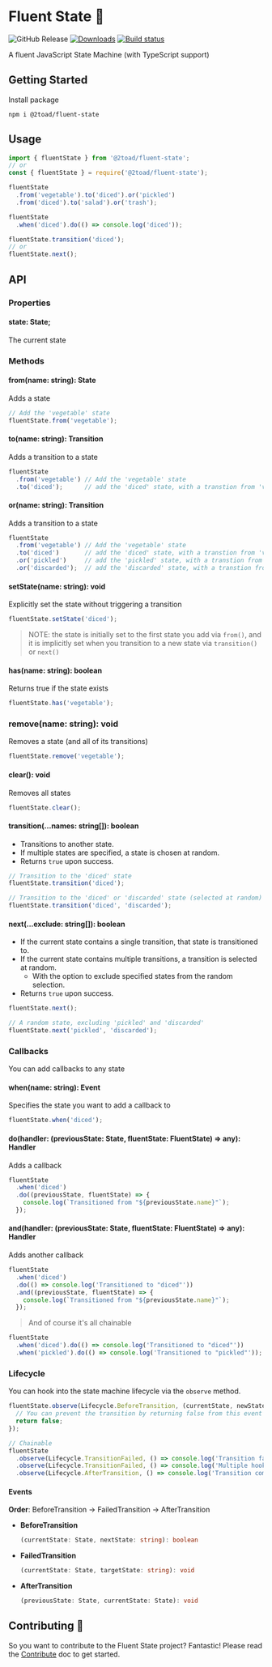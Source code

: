 # Fluent State 🔄

![GitHub Release](https://img.shields.io/github/v/release/2Toad/fluent-state)
[![Downloads](https://img.shields.io/npm/dm/@2toad/fluent-state.svg)](https://www.npmjs.com/package/@2toad/fluent-state)
[![Build status](https://github.com/2toad/fluent-state/actions/workflows/ci.yml/badge.svg)](https://github.com/2Toad/fluent-state/actions/workflows/nodejs.yml)

A fluent JavaScript State Machine (with TypeScript support)

## Getting Started

Install package

```Shell
npm i @2toad/fluent-state
```

## Usage

```JavaScript
import { fluentState } from '@2toad/fluent-state';
// or
const { fluentState } = require('@2toad/fluent-state');
```

```JavaScript
fluentState
  .from('vegetable').to('diced').or('pickled')
  .from('diced').to('salad').or('trash');

fluentState
  .when('diced').do(() => console.log('diced'));

fluentState.transition('diced');
// or
fluentState.next();
```

## API

### Properties

#### state: State;
The current state

### Methods

#### from(name: string): State
Adds a state

```JavaScript
// Add the 'vegetable' state
fluentState.from('vegetable');
```

#### to(name: string): Transition
Adds a transition to a state

```JavaScript
fluentState
  .from('vegetable') // Add the 'vegetable' state
  .to('diced');      // add the 'diced' state, with a transtion from 'vegetable'
```

#### or(name: string): Transition
Adds a transition to a state

```JavaScript
fluentState
  .from('vegetable') // Add the 'vegetable' state
  .to('diced')       // add the 'diced' state, with a transtion from 'vegetable'
  .or('pickled')     // add the 'pickled' state, with a transtion from 'vegetable'
  .or('discarded');  // add the 'discarded' state, with a transtion from 'vegetable'
```

#### setState(name: string): void
Explicitly set the state without triggering a transition

```JavaScript
fluentState.setState('diced');
```

> NOTE: the state is initially set to the first state you add via `from()`, and it is implicitly set when you transition to a new state via `transition()` or `next()`

#### has(name: string): boolean
Returns true if the state exists

```JavaScript
fluentState.has('vegetable');
```

### remove(name: string): void
Removes a state (and all of its transitions)

```JavaScript
fluentState.remove('vegetable');
```

#### clear(): void
Removes all states

```JavaScript
fluentState.clear();
```

#### transition(...names: string[]): boolean
- Transitions to another state.
- If multiple states are specified, a state is chosen at random.
- Returns `true` upon success.

```JavaScript
// Transition to the 'diced' state
fluentState.transition('diced');

// Transition to the 'diced' or 'discarded' state (selected at random)
fluentState.transition('diced', 'discarded');
```

#### next(...exclude: string[]): boolean
- If the current state contains a single transition, that state is transitioned to.
- If the current state contains multiple transitions, a transition is selected at random.
  - With the option to exclude specified states from the random selection.
- Returns `true` upon success.

```JavaScript
fluentState.next();

// A random state, excluding 'pickled' and 'discarded'
fluentState.next('pickled', 'discarded');
```

### Callbacks
You can add callbacks to any state

#### when(name: string): Event
Specifies the state you want to add a callback to

```JavaScript
fluentState.when('diced');
```

#### do(handler: (previousState: State, fluentState: FluentState) => any): Handler
Adds a callback

```JavaScript
fluentState
  .when('diced')
  .do((previousState, fluentState) => {
    console.log(`Transitioned from "${previousState.name}"`);
  });
```

#### and(handler: (previousState: State, fluentState: FluentState) => any): Handler
Adds another callback

```JavaScript
fluentState
  .when('diced')
  .do(() => console.log('Transitioned to "diced"'))
  .and((previousState, fluentState) => {
    console.log(`Transitioned from "${previousState.name}"`);
  });
```

> And of course it's all chainable

```JavaScript
fluentState
  .when('diced').do(() => console.log('Transitioned to "diced"'))
  .when('pickled').do(() => console.log('Transitioned to "pickled"'));
```

### Lifecycle
You can hook into the state machine lifecycle via the `observe` method.

```JavaScript
fluentState.observe(Lifecycle.BeforeTransition, (currentState, newState) => {
  // You can prevent the transition by returning false from this event
  return false;
});

// Chainable
fluentState
  .observe(Lifecycle.TransitionFailed, () => console.log('Transition failed'))
  .observe(Lifecycle.TransitionFailed, () => console.log('Multiple hooks allowed on each event'))
  .observe(Lifecycle.AfterTransition, () => console.log('Transition complete'));
```

#### Events

**Order**: BeforeTransition -> FailedTransition -> AfterTransition

- **BeforeTransition**
  ```ts
  (currentState: State, nextState: string): boolean
  ```
- **FailedTransition**
  ```ts
  (currentState: State, targetState: string): void
  ```

- **AfterTransition**
  ```ts
  (previousState: State, currentState: State): void
  ```

## Contributing 🤝

So you want to contribute to the Fluent State project? Fantastic! Please read the [Contribute](./contribute.md) doc to get started.